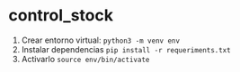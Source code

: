 # control_stock

1. Crear entorno virtual:
```python3 -m venv env```
2. Instalar dependencias ```pip install -r requeriments.txt```
2. Activarlo ```source env/bin/activate```
